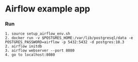 # Airflow example app

### Run
    1. source setup_airflow_env.sh
    2. docker run -v $POSTGRES_HOME:/var/lib/postgresql/data -e POSTGRES_PASSWORD=airflow -p 5432:5432 -d postgres:10.3
    2. airflow initdb
    3. airflow webserver --port 8080
    4. go to localhost:8080


